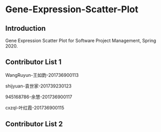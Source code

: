 # Gene-Expression-Scatter-Plot
## Introduction
Gene Expression Scatter Plot for Software Project Management, Spring 2020.

## Contributor List 1

WangRuyun-王如韵-201736900113

shijyuan-袁世家-201739230123

945168786-余慧-201736900117

cxzql-叶红霞-201736900115

## Contributor List 2